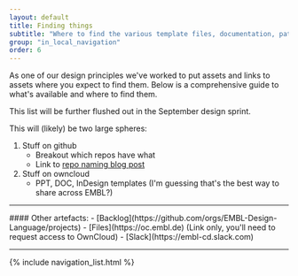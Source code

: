 ```yaml
---
layout: default
title: Finding things
subtitle: "Where to find the various template files, documentation, pattern libraries"
group: "in_local_navigation"
order: 6
---
```


<p class="lead">As one of our design principles we've worked to put assets and links to assets where you expect to find them. Below is a comprehensive guide to what's available and where to find them.</p>

This list will be further flushed out in the September design sprint.

This will (likely) be two large spheres:
1. Stuff on github
    - Breakout which repos have what
    - Link to [repo naming blog post](https://blogs.embl.org/communications/2017/07/05/name-it-for-what-it-does/)
1. Stuff on owncloud
    - PPT, DOC, InDesign templates (I'm guessing that's the best way to share across EMBL?)

<hr/>
#### Other artefacts:
- [Backlog](https://github.com/orgs/EMBL-Design-Language/projects)
- [Files](https://oc.embl.de) (Link only, you'll need to request access to OwnCloud)
- [Slack](https://embl-cd.slack.com)
<hr/>


{% include navigation_list.html %}

